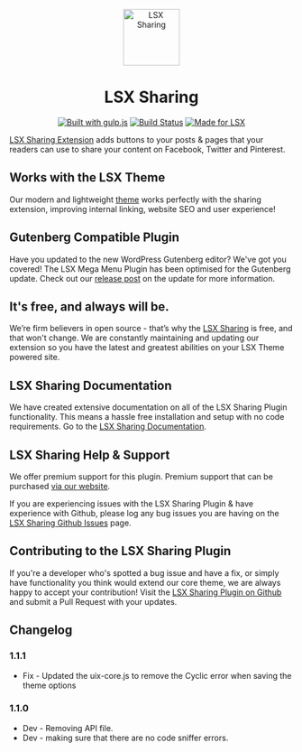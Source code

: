 <p align="center"><a target="_blank" href="https://lsx.lsdev.biz/"><img width="100px;" src="https://lsx.lsdev.biz/wp-content/uploads/2019/06/sharing_blue.svg" alt="LSX Sharing"></a>
</p>
<h1 align="center">LSX Sharing</h1>

<p align="center">
    <a href="http://gulpjs.com/"><img src="https://img.shields.io/badge/built%20with-gulp.js-green.svg" alt="Built with gulp.js"></a> 
    <a href="https://travis-ci.org/lightspeeddevelopment/lsx-sharing"><img src="https://travis-ci.org/lightspeeddevelopment/lsx-sharing.svg?branch=master" alt="Build Status"></a>
    <a href="https://lsx.lsdev.biz/"><img src="https://lsx.lsdev.biz/wp-content/uploads/2019/06/Designed-for-LSX-Theme-blue.png" alt="Made for LSX"></a>
</p>

[LSX Sharing Extension](https://lsx.lsdev.biz/extensions/sharing/) adds buttons to your posts & pages that your readers can use to share your content on Facebook, Twitter and Pinterest.

## Works with the LSX Theme
Our modern and lightweight [theme](https://lsx.lsdev.biz/) works perfectly with the sharing extension, improving internal linking, website SEO and user experience! 

## Gutenberg Compatible Plugin
Have you updated to the new WordPress Gutenberg editor? We've got you covered! The LSX Mega Menu Plugin has been optimised for the Gutenberg update. Check out our [release post](https://lsx.lsdev.biz/lsx-blocks-available-on-wordpress-org/) on the update for more information.

## It's free, and always will be.
We’re firm believers in open source - that’s why the [LSX Sharing](https://lsx.lsdev.biz/extensions/sharing/) is free, and that won't change. We are constantly maintaining and updating our extension so you have the latest and greatest abilities on your LSX Theme powered site. 

## LSX Sharing Documentation

We have created extensive documentation on all of the LSX Sharing Plugin functionality. This means a hassle free installation and setup with no code requirements. Go to the [LSX Sharing Documentation](https://lsx.lsdev.biz/documentation/lsx-sharing/).

## LSX Sharing Help & Support

We offer premium support for this plugin. Premium support that can be purchased [via our website](https://www.lsdev.biz/services/support/).

If you are experiencing issues with the LSX Sharing Plugin & have experience with Github, please log any bug issues you are having on the [LSX Sharing Github Issues](https://github.com/lightspeeddevelopment/lsx-sharing/issues/) page.

## Contributing to the LSX Sharing Plugin

If you're a developer who's spotted a bug issue and have a fix, or simply have functionality you think would extend our core theme, we are always happy to accept your contribution! Visit the [LSX Sharing Plugin on Github](https://github.com/lightspeeddevelopment/lsx-sharing) and submit a Pull Request with your updates.

## Changelog

### 1.1.1
* Fix - Updated the uix-core.js to remove the Cyclic error when saving the theme options

### 1.1.0
* Dev -  Removing API file.
* Dev - making sure that there are no code sniffer errors.
